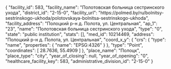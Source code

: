 {
    "facility_id": 583,
    "facility_name": "Полотовская больница сестринского ухода",
    "district_id": "2-15-0",
    "facility_url": "https:\/\/polmed.by\/ru\/bolnitsy-sestrinskogo-ukhoda\/polotovskaya-bolnitsa-sestrinskogo-ukhoda",
    "facility_address": "Полоцкий р-н д. Полота, ул. Центральная",
    "ap_1": "23",
    "name": "Полотовская больница сестринского ухода",
    "type": "0",
    "state": "public institution",
    "stats": [],
    "med_id": 10214469,
    "address": "Полоцкий р-н д. Полота, ул. Центральная",
    "coord_x_y": {
        "crs": {
            "type": "name",
            "properties": {
                "name": "EPSG:4326"
            }
        },
        "type": "Point",
        "coordinates": [
            28.7636,
            55.4909
        ]
    },
    "place_name": "Полоцк",
    "place_type": "city",
    "year_of_closing": null,
    "year_of_opening": "0",
    "healthcare_facility_key": 583,
    "administrative_division_id": "2-15-0"
}